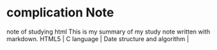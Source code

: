 # complication Note

note  of studying html
This is my summary of my study note written with markdown.
HTML5  |  C language  |  Date structure and algorithm  |
